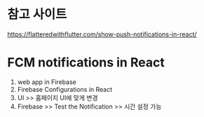 # 참고 사이트

https://flatteredwithflutter.com/show-push-notifications-in-react/


# FCM notifications in React

1. web app in Firebase
2. Firebase Configurations in React
3. UI >> 홈페이지 UI에 맞게 변경
4. Firebase >> Test the Notification >> 시간 설정 가능